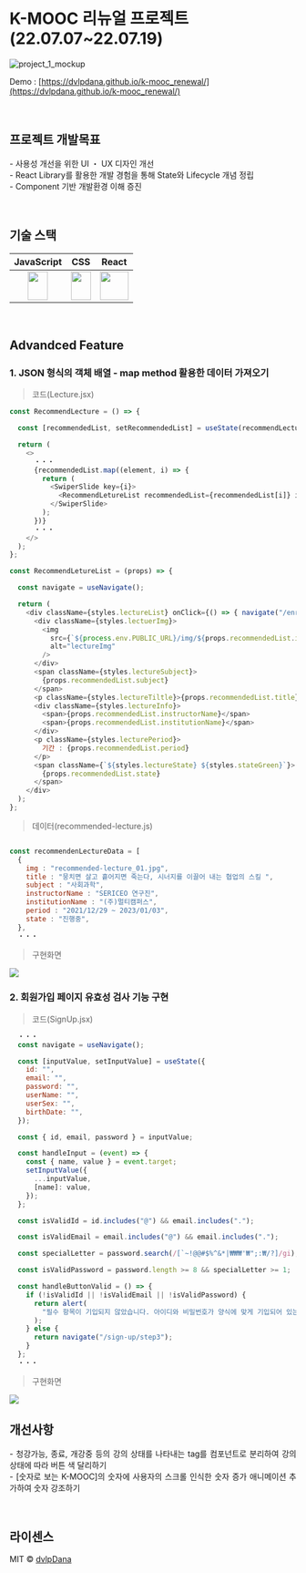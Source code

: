 # K-MOOC 리뉴얼 프로젝트(22.07.07~22.07.19)

![project_1_mockup](https://user-images.githubusercontent.com/102039456/187153931-f9ac4997-37c5-48f0-a555-c58f6878c375.jpg)

Demo : [https://dvlpdana.github.io/k-mooc_renewal/](https://dvlpdana.github.io/k-mooc_renewal/)

<br />

## 프로젝트 개발목표

<p align="justify" lineHeight="1.6" >
-  사용성 개선을 위한 UI ・ UX 디자인 개선 <br/ >
-  React Library를 활용한 개발 경험을 통해 State와 Lifecycle 개념 정립 <br/ >
-  Component 기반 개발환경 이해 증진 <br/ >
</p>

<br />

## 기술 스택

| JavaScript |     CSS     |  React   |
| :--------: | :---------: | :------: |
|   <img src="https://user-images.githubusercontent.com/102039456/187168448-0611cda1-c3e6-4fd7-bc1c-30da00bab9cd.png" width="35" height="50" >    |   <img src="https://user-images.githubusercontent.com/102039456/187168206-52fac0b8-6c5d-40e5-8f1b-1cb6b2bb22d2.png" width="35" height="50" >    |   <img src="https://user-images.githubusercontent.com/102039456/187166778-00c9be9f-ca97-4e20-92d6-f359f1821735.png" width="50" height="50" >   |

<br>

## Advandced Feature

### 1. JSON 형식의 객체 배열 - map method 활용한 데이터 가져오기
> 코드(Lecture.jsx)
```javascript
const RecommendLecture = () => {

  const [recommendedList, setRecommendedList] = useState(recommendLectureData);

  return (
    <>
      ・・・
      {recommendedList.map((element, i) => {
        return (
          <SwiperSlide key={i}>
            <RecommendLetureList recommendedList={recommendedList[i]} i={i}/>
          </SwiperSlide>
        );
      })}
      ・・・
    </>
  );
};

const RecommendLetureList = (props) => {

  const navigate = useNavigate();

  return (
    <div className={styles.lectureList} onClick={() => { navigate("/enrolment") }}>
      <div className={styles.lectuerImg}>
        <img
          src={`${process.env.PUBLIC_URL}/img/${props.recommendedList.img}`}
          alt="lectureImg"
        />
      </div>
      <span className={styles.lectureSubject}>
        {props.recommendedList.subject}
      </span>
      <p className={styles.lectureTiltle}>{props.recommendedList.title}</p>
      <div className={styles.lectureInfo}>
        <span>{props.recommendedList.instructorName}</span>
        <span>{props.recommendedList.institutionName}</span>
      </div>
      <p className={styles.lecturePeriod}>
        기간 : {props.recommendedList.period}
      </p>
      <span className={`${styles.lectureState} ${styles.stateGreen}`}>
        {props.recommendedList.state}
      </span>
    </div>
  );
};
```
> 데이터(recommended-lecture.js)
```javascript

const recommendenLectureData = [
  {
    img : "recommended-lecture_01.jpg",
    title : "뭉치면 살고 흩어지면 죽는다, 시너지를 이끌어 내는 협업의 스킬 ",
    subject : "사회과학",
    instructorName : "SERICEO 연구진",
    institutionName : "(주)멀티캠퍼스",
    period : "2021/12/29 ~ 2023/01/03",
    state : "진행중",
  },
  ・・・
````

> 구현화면
<img src="https://user-images.githubusercontent.com/102039456/187171900-0d993f77-40c2-489a-a054-48140a61060b.png">

### 2. 회원가입 페이지 유효성 검사 기능 구현
> 코드(SignUp.jsx)
```javascript
  ・・・
  const navigate = useNavigate();

  const [inputValue, setInputValue] = useState({
    id: "",
    email: "",
    password: "",
    userName: "",
    userSex: "",
    birthDate: "",
  });

  const { id, email, password } = inputValue;

  const handleInput = (event) => {
    const { name, value } = event.target;
    setInputValue({
      ...inputValue,
      [name]: value,
    });
  };

  const isValidId = id.includes("@") && email.includes(".");

  const isValidEmail = email.includes("@") && email.includes(".");

  const specialLetter = password.search(/[`~!@@#$%^&*|₩₩₩'₩";:₩/?]/gi);

  const isValidPassword = password.length >= 8 && specialLetter >= 1;

  const handleButtonValid = () => {
    if (!isValidId || !isValidEmail || !isValidPassword) {
      return alert(
        "필수 항목이 기입되지 않았습니다. 아이디와 비밀번호가 양식에 맞게 기입되어 있는지 확인해주세요."
      );
    } else {
      return navigate("/sign-up/step3");
    }
  };
  ・・・
```
> 구현화면
<img src="https://user-images.githubusercontent.com/102039456/187174490-25d72c28-cce8-4ef9-9cd7-46b1da26a8aa.png">

<br />

## 개선사항

<p align="justify">
- 청강가능, 종료, 개강중 등의 강의 상태를 나타내는 tag를 컴포넌트로 분리하여 강의 상태에 따라 버튼 색 달리하기 <br/>
- [숫자로 보는 K-MOOC]의 숫자에 사용자의 스크롤 인식한 숫자 증가 애니메이션 추가하여 숫자 강조하기 
</p>

<br />

## 라이센스

MIT &copy; [dvlpDana](mailto:colleksql3@gmail.com)


